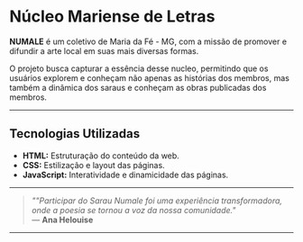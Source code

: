 # **Núcleo Mariense de Letras** 

**NUMALE**  é um coletivo de Maria da Fé - MG, com a missão de promover e difundir a arte local em suas mais diversas formas.

O projeto busca capturar a essência desse nucleo, permitindo que os usuários explorem e conheçam não apenas as histórias dos membros, mas também a dinâmica dos saraus e conheçam as obras publicadas dos membros. 

---
## Tecnologias Utilizadas

- **HTML:** Estruturação do conteúdo da web.
- **CSS:** Estilização e layout das páginas.
- **JavaScript:** Interatividade e dinamicidade das páginas.

---

> *""Participar do Sarau Numale foi uma experiência transformadora, onde a poesia se tornou a voz da nossa comunidade."*  
> — **Ana Helouise**

---



